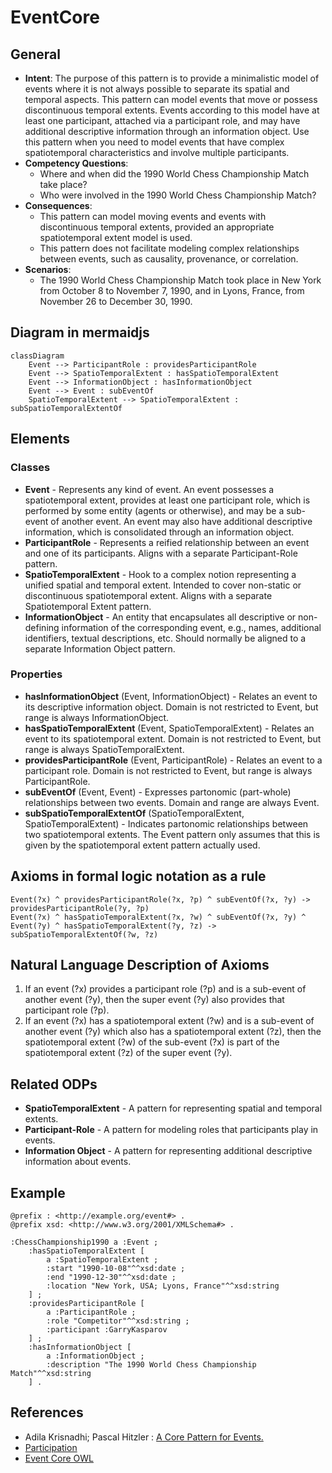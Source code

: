 # EventCore

## General
* **Intent**: The purpose of this pattern is to provide a minimalistic model of events where it is not always possible to separate its spatial and temporal aspects. This pattern can model events that move or possess discontinuous temporal extents. Events according to this model have at least one participant, attached via a participant role, and may have additional descriptive information through an information object. Use this pattern when you need to model events that have complex spatiotemporal characteristics and involve multiple participants.
* **Competency Questions**:
  - Where and when did the 1990 World Chess Championship Match take place?
  - Who were involved in the 1990 World Chess Championship Match?
* **Consequences**: 
  - This pattern can model moving events and events with discontinuous temporal extents, provided an appropriate spatiotemporal extent model is used.
  - This pattern does not facilitate modeling complex relationships between events, such as causality, provenance, or correlation.
* **Scenarios**:
  - The 1990 World Chess Championship Match took place in New York from October 8 to November 7, 1990, and in Lyons, France, from November 26 to December 30, 1990.

## Diagram in mermaidjs
```mermaid
classDiagram
    Event --> ParticipantRole : providesParticipantRole
    Event --> SpatioTemporalExtent : hasSpatioTemporalExtent
    Event --> InformationObject : hasInformationObject
    Event --> Event : subEventOf
    SpatioTemporalExtent --> SpatioTemporalExtent : subSpatioTemporalExtentOf
```

## Elements
### Classes
* **Event** - Represents any kind of event. An event possesses a spatiotemporal extent, provides at least one participant role, which is performed by some entity (agents or otherwise), and may be a sub-event of another event. An event may also have additional descriptive information, which is consolidated through an information object.
* **ParticipantRole** - Represents a reified relationship between an event and one of its participants. Aligns with a separate Participant-Role pattern.
* **SpatioTemporalExtent** - Hook to a complex notion representing a unified spatial and temporal extent. Intended to cover non-static or discontinuous spatiotemporal extent. Aligns with a separate Spatiotemporal Extent pattern.
* **InformationObject** - An entity that encapsulates all descriptive or non-defining information of the corresponding event, e.g., names, additional identifiers, textual descriptions, etc. Should normally be aligned to a separate Information Object pattern.

### Properties
* **hasInformationObject** (Event, InformationObject) - Relates an event to its descriptive information object. Domain is not restricted to Event, but range is always InformationObject.
* **hasSpatioTemporalExtent** (Event, SpatioTemporalExtent) - Relates an event to its spatiotemporal extent. Domain is not restricted to Event, but range is always SpatioTemporalExtent.
* **providesParticipantRole** (Event, ParticipantRole) - Relates an event to a participant role. Domain is not restricted to Event, but range is always ParticipantRole.
* **subEventOf** (Event, Event) - Expresses partonomic (part-whole) relationships between two events. Domain and range are always Event.
* **subSpatioTemporalExtentOf** (SpatioTemporalExtent, SpatioTemporalExtent) - Indicates partonomic relationships between two spatiotemporal extents. The Event pattern only assumes that this is given by the spatiotemporal extent pattern actually used.

## Axioms in formal logic notation as a rule
```swrl
Event(?x) ^ providesParticipantRole(?x, ?p) ^ subEventOf(?x, ?y) -> providesParticipantRole(?y, ?p)
Event(?x) ^ hasSpatioTemporalExtent(?x, ?w) ^ subEventOf(?x, ?y) ^ Event(?y) ^ hasSpatioTemporalExtent(?y, ?z) -> subSpatioTemporalExtentOf(?w, ?z)
```

## Natural Language Description of Axioms
1. If an event (?x) provides a participant role (?p) and is a sub-event of another event (?y), then the super event (?y) also provides that participant role (?p).
2. If an event (?x) has a spatiotemporal extent (?w) and is a sub-event of another event (?y) which also has a spatiotemporal extent (?z), then the spatiotemporal extent (?w) of the sub-event (?x) is part of the spatiotemporal extent (?z) of the super event (?y).


## Related ODPs
* **SpatioTemporalExtent** - A pattern for representing spatial and temporal extents.
* **Participant-Role** - A pattern for modeling roles that participants play in events.
* **Information Object** - A pattern for representing additional descriptive information about events.

## Example
```turtle
@prefix : <http://example.org/event#> .
@prefix xsd: <http://www.w3.org/2001/XMLSchema#> .

:ChessChampionship1990 a :Event ;
    :hasSpatioTemporalExtent [
        a :SpatioTemporalExtent ;
        :start "1990-10-08"^^xsd:date ;
        :end "1990-12-30"^^xsd:date ;
        :location "New York, USA; Lyons, France"^^xsd:string
    ] ;
    :providesParticipantRole [
        a :ParticipantRole ;
        :role "Competitor"^^xsd:string ;
        :participant :GarryKasparov
    ] ;
    :hasInformationObject [
        a :InformationObject ;
        :description "The 1990 World Chess Championship Match"^^xsd:string
    ] .
```

## References
* Adila Krisnadhi; Pascal Hitzler : [A Core Pattern for Events.](http://ontologydesignpatterns.org/wiki/images/5/52/WOP2016_paper_04.pdf)
* [Participation](http://ontologydesignpatterns.org/wiki/Submissions:Participation)
* [Event Core OWL](http://krisnadhi.github.io/onto/event.owl)